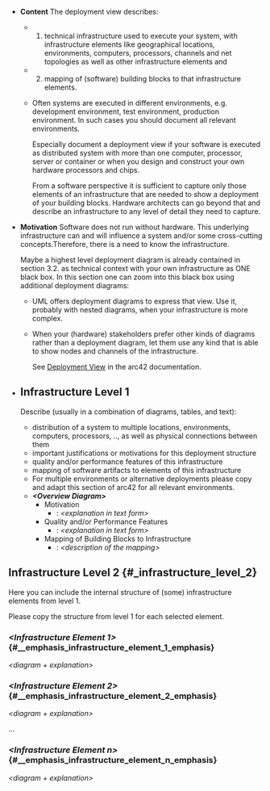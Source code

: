 - **Content**
  The deployment view describes:
	- 1.  technical infrastructure used to execute your system, with   infrastructure elements like geographical locations, environments,  computers, processors, channels and net topologies as well as other  infrastructure elements and
	- 2.  mapping of (software) building blocks to that infrastructure
	    elements.
	- Often systems are executed in different environments, e.g. development environment, test environment, production environment. In such cases you should document all relevant environments.
	  
	  Especially document a deployment view if your software is executed as distributed system with more than one computer, processor, server or container or when you design and construct your own hardware processors and chips.
	  
	  From a software perspective it is sufficient to capture only those elements of an infrastructure that are needed to show a deployment of your building blocks. Hardware architects can go beyond that and describe an infrastructure to any level of detail they need to capture.
- **Motivation**
  Software does not run without hardware. This underlying infrastructure can and will influence a system and/or some cross-cutting concepts.Therefore, there is a need to know the infrastructure.
  
  Maybe a highest level deployment diagram is already contained in section 3.2. as technical context with your own infrastructure as ONE black box. In this section one can zoom into this black box using additional deployment diagrams:
	- UML offers deployment diagrams to express that view. Use it,  probably with nested diagrams, when your infrastructure is more  complex.
	- When your (hardware) stakeholders prefer other kinds of diagrams  rather than a deployment diagram, let them use any kind that is able to show nodes and channels of the infrastructure.
	  
	  See [Deployment View](https://docs.arc42.org/section-7/) in the arc42 documentation.
- ## Infrastructure Level 1
  
  Describe (usually in a combination of diagrams, tables, and text):
	- distribution of a system to multiple locations, environments,  computers, processors, .., as well as physical connections between  them
	- important justifications or motivations for this deployment  structure
	- quality and/or performance features of this infrastructure
	- mapping of software artifacts to elements of this infrastructure
	- For multiple environments or alternative deployments please copy and adapt this section of arc42 for all relevant environments.
	- ***\<Overview Diagram>***
		- Motivation
			- :   *\<explanation in text form>*
		- Quality and/or Performance Features
			- :   *\<explanation in text form>*
		- Mapping of Building Blocks to Infrastructure
			- :   *\<description of the mapping>*
## Infrastructure Level 2 {#_infrastructure_level_2}

Here you can include the internal structure of (some) infrastructure
elements from level 1.

Please copy the structure from level 1 for each selected element.
### *\<Infrastructure Element 1>* {#__emphasis_infrastructure_element_1_emphasis}

*\<diagram + explanation>*
### *\<Infrastructure Element 2>* {#__emphasis_infrastructure_element_2_emphasis}

*\<diagram + explanation>*

...
### *\<Infrastructure Element n>* {#__emphasis_infrastructure_element_n_emphasis}

*\<diagram + explanation>*